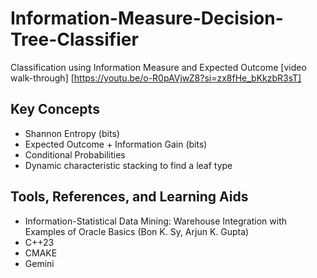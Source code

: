 # Information-Measure-Decision-Tree-Classifier
Classification using Information Measure and Expected Outcome
[video walk-through] [https://youtu.be/o-R0pAVjwZ8?si=zx8fHe_bKkzbR3sT]

## Key Concepts
* Shannon Entropy (bits)
* Expected Outcome + Information Gain (bits)
* Conditional Probabilities
* Dynamic characteristic stacking to find a leaf type

## Tools, References, and Learning Aids
- Information-Statistical Data Mining: Warehouse Integration with Examples of Oracle Basics (Bon K. Sy, Arjun K. Gupta)
- C++23
- CMAKE
- Gemini
